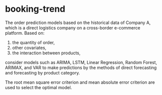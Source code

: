 # booking-trend

The order prediction models based on the historical data of Company A, which is a direct logistics company on a cross-border e-commerce platform. Based on:

1. the quantity of order,
2. other covariates,
3. the interaction between products,

consider models such as ARIMA, LSTM, Linear Regression, Random Forest, ARIMAX, and VAR to make predictions by the methods of direct forecasting and forecasting by product category. 

The root mean square error criterion and mean absolute error criterion are used to select the optimal model.
